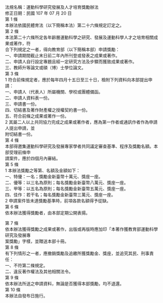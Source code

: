 法規名稱：運動科學研究發展及人才培育獎勵辦法  
修正日期：民國 107 年 07 月 20 日  
第 1 條  
本辦法依國民體育法（以下簡稱本法）第二十六條規定訂定之。  
第 2 條  
本法第二十六條所定各年齡層運動科學之研究、發展及運動科學人才之培育相關成果或著作，符  
合下列規定之一者，得向教育部（以下簡稱本部）申請獎勵：  
一、申請期間截止末日前二年內所刊登或發表之成果或著作。  
二、申請人自行設定專題且經一定研究方法及步驟而獲致成果或著作。  
三、教師升等論文或碩（博）士學位論文。  
第 3 條  
1 符合前條規定者，應於每年四月十五日至三十日，檢附下列資料向本部提出申請：  
一、申請人（代表人）所屬機關、學校或團體備函。  
二、申請人資料表一份。  
三、申請書一份。  
四、切結書及著作財產權之授權契約書一份。  
五、符合前條之成果或著作一份。  
2 其屬二人以上共同協力完成之成果或著作者，應為第一作者或通訊作者作為申請人提出申請，並  
附切結書一份。  
第 4 條  
本部得邀集運動科學研究及發展專家學者共同議定審查基準、程序及獎勵名額。本部受理前條申  
請案件，應於四個月內審結。  
第 5 條  
1 本辦法獎勵之等第、名額及金額如下：  
一、特優：一名；獎勵金新臺幣十萬元、獎座一座。  
二、優等：以三名為原則；每名獎勵金新臺幣八萬元、獎座一座。  
三、甲等：以五名為原則；每名獎勵金新臺幣五萬元、獎座一座。  
四、佳作：若干名；每名獎勵金新臺幣三萬元、獎座一座。  
2 申請案件皆未達獎勵基準時，前項各款名額得予從缺。  
第 6 條  
依本辦法獲得獎勵者，由本部定期公開表揚。  


第 7 條  
依本辦法獲得獎勵之成果或著作，出版或再版時應加印「本著作獲教育部運動科學研究及發展專  
案獎勵」字樣，並贈送本部十冊。  
第 8 條  
有下列情形之一者，應撤銷獎勵及追繳所獲獎勵金、獎座，並追究其民、刑事責任：  
一、不符第二條規定。  
二、違反著作權法及其他相關法令。  
第 9 條  
依本辦法所送之申請資料，無論是否獲得本部獎勵，均不退還。  
第 10 條  
本辦法自發布日施行。  


